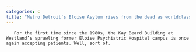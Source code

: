 ```yaml
---
categories: c
title: "Metro Detroit’s Eloise Asylum rises from the dead as worldclass haunted attraction"
---
```


      
      

      
       For the first time since the 1980s, the Kay Beard Building at Westland’s sprawling former Eloise Psychiatric Hospital campus is once again accepting patients. Well, sort of.
    